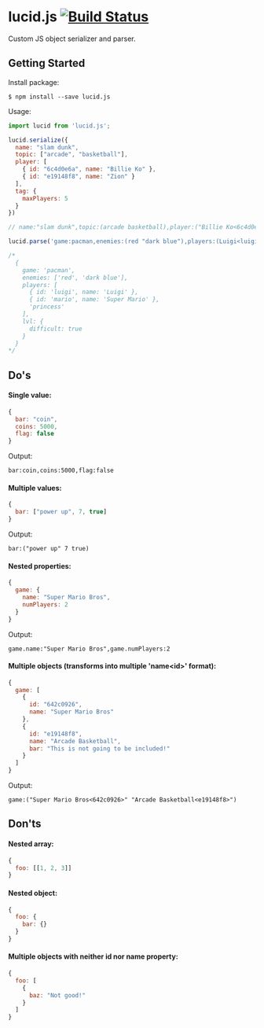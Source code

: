# lucid.js [![Build Status](https://travis-ci.org/bmkrocks1/lucid.js.svg?branch=master)](https://travis-ci.org/bmkrocks1/lucid.js)

Custom JS object serializer and parser.

## Getting Started

Install package:
```
$ npm install --save lucid.js
```

Usage:
```javascript
import lucid from 'lucid.js';

lucid.serialize({
  name: "slam dunk",
  topic: ["arcade", "basketball"],
  player: [
    { id: "6c4d0e6a", name: "Billie Ko" },
    { id: "e19148f8", name: "Zion" }
  ],
  tag: {
    maxPlayers: 5
  }
})

// name:"slam dunk",topic:(arcade basketball),player:("Billie Ko<6c4d0e6a>" Zion<e19148f8>),tag.maxPlayers:5

lucid.parse('game:pacman,enemies:(red "dark blue"),players:(Luigi<luigi> "Super Mario<mario>" princess),lvl.difficult:true')

/*
  {
    game: 'pacman',
    enemies: ['red', 'dark blue'],
    players: [
      { id: 'luigi', name: 'Luigi' },
      { id: 'mario', name: 'Super Mario' },
      'princess'
    ],
    lvl: {
      difficult: true
    }
  }
*/
```

## Do's

#### Single value:
```javascript
{
  bar: "coin",
  coins: 5000,
  flag: false
}
```

Output:
```
bar:coin,coins:5000,flag:false
```

#### Multiple values:
```javascript
{
  bar: ["power up", 7, true]
}
```

Output:
```
bar:("power up" 7 true)
```

#### Nested properties:
```javascript
{
  game: {
    name: "Super Mario Bros",
    numPlayers: 2
  }
}
```

Output:
```
game.name:"Super Mario Bros",game.numPlayers:2
```

#### Multiple objects (transforms into multiple 'name\<id\>' format):
```javascript
{
  game: [
    {
      id: "642c0926",
      name: "Super Mario Bros"
    },
    {
      id: "e19148f8",
      name: "Arcade Basketball",
      bar: "This is not going to be included!"
    }
  ]
}
```

Output:
```
game:("Super Mario Bros<642c0926>" "Arcade Basketball<e19148f8>")
```

## Don'ts

#### Nested array:
```javascript
{
  foo: [[1, 2, 3]]
}
```

#### Nested object:
```javascript
{
  foo: {
    bar: {}
  }
}
```

#### Multiple objects with neither id nor name property:
```javascript
{
  foo: [
    {
      baz: "Not good!"
    }
  ]
}
```
